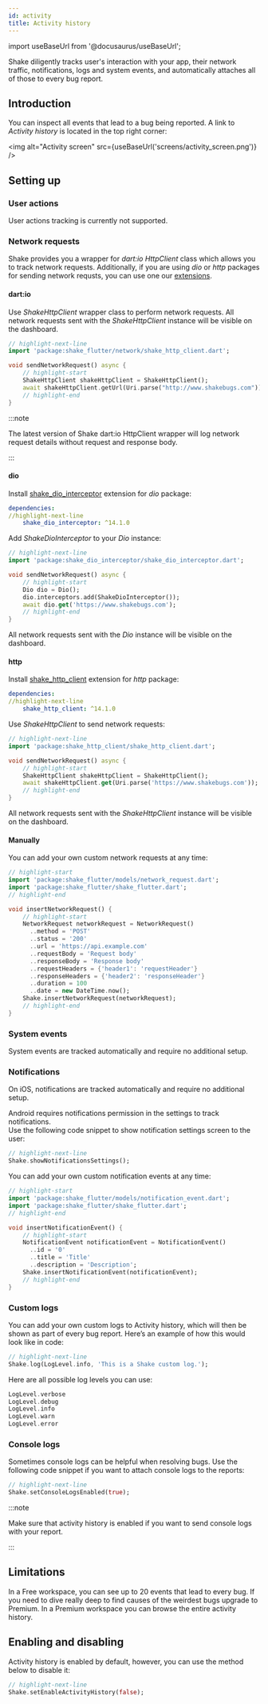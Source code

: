 ```yaml
---
id: activity
title: Activity history
---
```

import useBaseUrl from '@docusaurus/useBaseUrl';

Shake diligently tracks user's interaction with your app, their network traffic, notifications, logs and system events, and automatically attaches all of those to every bug report.

## Introduction
You can inspect all events that lead to a bug being reported. A link to *Activity history* is located in the top right corner:

<img
  alt="Activity screen"
  src={useBaseUrl('screens/activity_screen.png')}
/>

## Setting up

### User actions
User actions tracking is currently not supported.

### Network requests
Shake provides you a wrapper for *dart:io HttpClient* class which allows you to track network requests.
Additionally, if you are using *dio* or *http* packages for sending network requsts, you can use one our [extensions](https://pub.dev/publishers/shakebugs.com/packages).

#### dart:io
Use *ShakeHttpClient* wrapper class to perform network requests.
All network requests sent with the *ShakeHttpClient* instance will be visible on the dashboard.

```dart title="main.dart"
// highlight-next-line
import 'package:shake_flutter/network/shake_http_client.dart';

void sendNetworkRequest() async {
    // highlight-start
    ShakeHttpClient shakeHttpClient = ShakeHttpClient();
    await shakeHttpClient.getUrl(Uri.parse("http://www.shakebugs.com"));
    // highlight-end
}
```

:::note

The latest version of Shake dart:io HttpClient wrapper will log network request details without request and response body.

:::

#### dio
Install [shake_dio_interceptor](https://pub.dev/packages/shake_dio_interceptor) extension for *dio* package:

```yaml title="pubspec.yaml"
dependencies:
//highlight-next-line
    shake_dio_interceptor: ^14.1.0
```

Add *ShakeDioInterceptor* to your *Dio* instance:

```dart title="main.dart"
// highlight-next-line
import 'package:shake_dio_interceptor/shake_dio_interceptor.dart';

void sendNetworkRequest() async {
    // highlight-start
    Dio dio = Dio();
    dio.interceptors.add(ShakeDioInterceptor());
    await dio.get('https://www.shakebugs.com');
    // highlight-end
}
```

All network requests sent with the *Dio* instance will be visible on the dashboard.

#### http
Install [shake_http_client](https://pub.dev/packages/shake_http_client) extension for *http* package:

```yaml title="pubspec.yaml"
dependencies:
//highlight-next-line
    shake_http_client: ^14.1.0
```

Use *ShakeHttpClient* to send network requests:

```dart title="main.dart"
// highlight-next-line
import 'package:shake_http_client/shake_http_client.dart';

void sendNetworkRequest() async {
    // highlight-start
    ShakeHttpClient shakeHttpClient = ShakeHttpClient();
    await shakeHttpClient.get(Uri.parse('https://www.shakebugs.com'));
    // highlight-end
}
```

All network requests sent with the *ShakeHttpClient* instance will be visible on the dashboard.

#### Manually
You can add your own custom network requests at any time:

```dart title="main.dart"
// highlight-start
import 'package:shake_flutter/models/network_request.dart';
import 'package:shake_flutter/shake_flutter.dart';
// highlight-end

void insertNetworkRequest() {
    // highlight-start
    NetworkRequest networkRequest = NetworkRequest()
      ..method = 'POST'
      ..status = '200'
      ..url = 'https://api.example.com'
      ..requestBody = 'Request body'
      ..responseBody = 'Response body'
      ..requestHeaders = {'header1': 'requestHeader'}
      ..responseHeaders = {'header2': 'responseHeader'}
      ..duration = 100
      ..date = new DateTime.now();
    Shake.insertNetworkRequest(networkRequest);
    // highlight-end
}
```

### System events
System events are tracked automatically and require no additional setup.

### Notifications
On iOS, notifications are tracked automatically and require no additional setup.   

Android requires notifications permission in the settings to track notifications.  
Use the following code snippet to show notification settings screen to the user:

```dart title="main.dart"
// highlight-next-line
Shake.showNotificationsSettings();
```

You can add your own custom notification events at any time:

```dart title="main.dart"
// highlight-start
import 'package:shake_flutter/models/notification_event.dart';
import 'package:shake_flutter/shake_flutter.dart';
// highlight-end

void insertNotificationEvent() {
    // highlight-start
    NotificationEvent notificationEvent = NotificationEvent()
      ..id = '0'
      ..title = 'Title'
      ..description = 'Description';
    Shake.insertNotificationEvent(notificationEvent);
    // highlight-end
}
```

### Custom logs
You can add your own custom logs to Activity history, which will then be shown as part of every bug report.
Here’s an example of how this would look like in code:

```dart title="main.dart"
// highlight-next-line
Shake.log(LogLevel.info, 'This is a Shake custom log.');
```

Here are all possible log levels you can use:

```dart 
LogLevel.verbose
LogLevel.debug
LogLevel.info
LogLevel.warn
LogLevel.error
```

### Console logs
Sometimes console logs can be helpful when resolving bugs.
Use the following code snippet if you want to attach console logs to the reports:

```dart title="main.dart"
// highlight-next-line
Shake.setConsoleLogsEnabled(true);
```

:::note

Make sure that activity history is enabled if you want to send console logs with your report.

:::

## Limitations
In a Free workspace, you can see up to 20 events that lead to every bug.
If you need to dive really deep to find causes of the weirdest bugs upgrade to Premium.
In a Premium workspace you can browse the entire activity history.

## Enabling and disabling
Activity history is enabled by default, however, you can use the method below to disable it:

```dart title="main.dart"
// highlight-next-line
Shake.setEnableActivityHistory(false);
```
